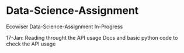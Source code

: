 # Data-Science-Assignment
Ecowiser Data-Science-Assignment
In-Progress

17-Jan: Reading throught the API usage Docs and basic python code to check the API usage 
